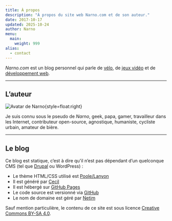 ```yaml
---
title: À propos
description: "À propos du site web Narno.com et de son auteur."
date: 2017-10-17
updated: 2025-10-24
author: Narno
menu:
  main:
    weight: 999
alias:
  - contact
---
```

_Narno.com_ est un blog personnel qui parle de [vélo](/tags/velo/), de [jeux vidéo](/tags/jeux-video/) et de [développement web](/tags/developpement).

----

## L’auteur

![Avatar de Narno](https://gravatar.com/avatar/324fa39cabc600993a68d1aeace25f90?s=128){style=float:right}

Je suis connu sous le pseudo de _Narno_, geek, papa, gamer, travailleur dans les Internet, contributeur open-source, agnostique, humaniste, cycliste urbain, amateur de bière.

----

## Le blog

Ce blog est statique, c’est à dire qu'il n’est pas dépendant d’un quelconque CMS (tel que [Drupal](/tags/drupal) ou WordPress) :

* Le thème HTML/CSS utilisé est [Poole/Lanyon](http://getpoole.com)
* Il est généré par [Cecil](https://cecil.app)
* Il est hébergé sur [GitHub Pages](https://docs.github.com/pages)
* Le code source est versionné via [GitHub](https://github.com/ArnaudLigny/narno.com)
* Le nom de domaine est géré par [Netim](https://www.netim.com)

Sauf mention particulière, le contenu de ce site est sous licence [Creative Commons BY-SA 4.0](https://creativecommons.org/licenses/by-sa/4.0/deed.fr).
